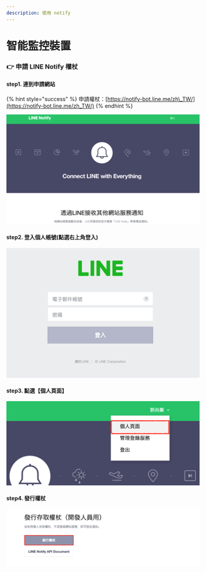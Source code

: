 ```yaml
---
description: 使用 notify
---
```


# 智能監控裝置

### 👉 申請 LINE Notify 權杖

#### step1. 連到申請網站

{% hint style="success" %}
申請權杖：[https://notify-bot.line.me/zh\_TW/](https://notify-bot.line.me/zh_TW/)
{% endhint %}

![](.gitbook/assets/jie-tu-20210110-xia-wu-3.01.26.png)

#### step2. 登入個人帳號\(點選右上角登入\)

![](.gitbook/assets/jie-tu-20210110-xia-wu-3.08.34.png)

#### step3.  點選【個人頁面】

![](.gitbook/assets/jie-tu-20210110-xia-wu-3.16.12.png)

#### step4. 發行權杖

![](.gitbook/assets/jie-tu-20210110-xia-wu-3.19.17.png)















